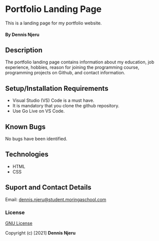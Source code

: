 # Portfolio Landing Page
This is a landing page for my portfolio website.

#### By Dennis Njeru

## Description
The portfolio landing page contains information about my education, job experience, hobbies, reason for joining the programming course, programming projects on Github, and contact information.

## Setup/Installation Requirements
* Visual Studio (VS) Code is a must have.
* It is mandatory that you clone the github repository.
* Use Go Live on VS Code.

## Known Bugs
No bugs have been identified.

## Technologies
* HTML
* CSS

## Suport and Contact Details
Email: dennis.njeru@student.moringaschool.com

### License
[GNU License](./LICENSE)

Copyright (c) [2021] **Dennis Njeru**
